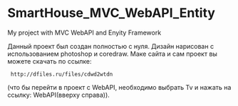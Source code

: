 # SmartHouse_MVC_WebAPI_Entity
My project with MVC WebAPI and Enyity Framework

Данный проект был создан полностью с нуля.
Дизайн нарисован с использованием photoshop и coredraw.
Маке сайта и сам проект вы можете скачать по ссылке:

     http://dfiles.ru/files/cdwd2wtdn
     
(что бы перейти в проект с WebAPI, необходимо выбрать Tv и нажать на ссылку: WebAPI(вверху справа)).
